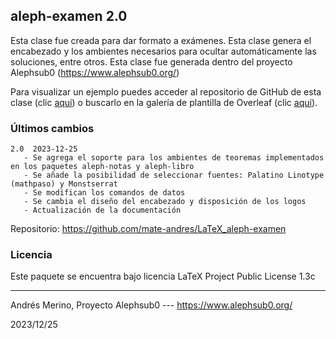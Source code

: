 ## aleph-examen 2.0

Esta clase fue creada para dar formato a exámenes. Esta clase genera el encabezado y los ambientes necesarios para ocultar automáticamente las soluciones, entre otros. Esta clase fue generada dentro del proyecto Alephsub0 (https://www.alephsub0.org/)

Para visualizar un ejemplo puedes acceder al repositorio de GitHub de esta clase (clic [aquí](https://github.com/mate-andres/LaTeX_aleph-examen)) o buscarlo en la galería de plantilla de Overleaf (clic [aquí](https://www.overleaf.com/latex/templates/plantilla-para-generar-examenes-de-ecfm/wcchsrcqqrxm)).

### Últimos cambios

```
2.0  2023-12-25
   - Se agrega el soporte para los ambientes de teoremas implementados en los paquetes aleph-notas y aleph-libro
   - Se añade la posibilidad de seleccionar fuentes: Palatino Linotype (mathpaso) y Monstserrat
   - Se modifican los comandos de datos
   - Se cambia el diseño del encabezado y disposición de los logos
   - Actualización de la documentación
```

Repositorio:  https://github.com/mate-andres/LaTeX_aleph-examen


### Licencia

Este paquete se encuentra bajo licencia LaTeX Project Public License 1.3c 

________
Andrés Merino,
Proyecto Alephsub0 --- https://www.alephsub0.org/

2023/12/25